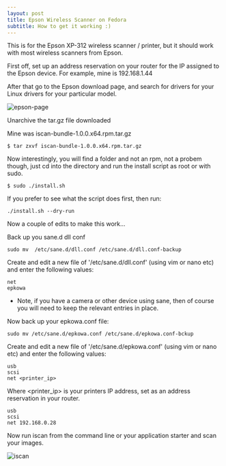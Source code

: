 ```yaml
---
layout: post
title: Epson Wireless Scanner on Fedora
subtitle: How to get it working :)
---
```


This is for the Epson XP-312 wireless scanner / printer, but it should work with most wireless scanners from Epson.

First off, set up an address reservation on your router for the IP assigned to the Epson device. For example, mine is 192.168.1.44

After that go to the Epson download page, and search for drivers for your Linux drivers for your particular model.

![epson-page](https://raw.githubusercontent.com/lukehinds/lukehinds.github.io/master/img/epson-page.jpg)


Unarchive the tar.gz file downloaded

Mine was iscan-bundle-1.0.0.x64.rpm.tar.gz
~~~
$ tar zxvf iscan-bundle-1.0.0.x64.rpm.tar.gz
~~~
Now interestingly, you will find a folder and not an rpm, not a probem though, just cd into the directory and run the install script as root or with sudo.
~~~
$ sudo ./install.sh
~~~
If you prefer to see what the script does first, then run:
~~~
./install.sh --dry-run
~~~
Now a couple of edits to make this work...

Back up you sane.d dll conf
~~~
sudo mv  /etc/sane.d/dll.conf /etc/sane.d/dll.conf-backup
~~~
Create and edit a new file of '/etc/sane.d/dll.conf' (using vim or nano etc) and enter the following values:
~~~
net
epkowa
~~~
* Note, if you have a camera or other device using sane, then of course you will need to keep the relevant entries in place.

Now back up your epkowa.conf file:
~~~
sudo mv /etc/sane.d/epkowa.conf /etc/sane.d/epkowa.conf-bckup
~~~
Create and edit a new file of '/etc/sane.d/epkowa.conf' (using vim or nano etc) and enter the following values:
~~~
usb
scsi
net <printer_ip>
~~~
Where <printer_ip> is your printers IP address, set as an address reservation in your router.
~~~
usb
scsi
net 192.168.0.28
~~~

Now run iscan from the command line or your application starter and scan your images.

![iscan](https://raw.githubusercontent.com/lukehinds/lukehinds.github.io/master/img/iscan.jpg)
